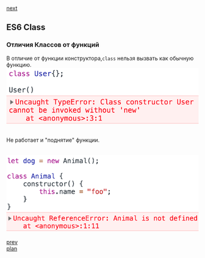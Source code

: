 <a href="03.md">next</a>

<h2>ES6 Class</h2>

<h3>Отличия Классов от функций</h3>

<div>
В отличие от функции конструктора,<code>class</code> нельзя вызвать как обычную функцию.

<br/>
<img src="./media/02-1.png">

<br/>
<br/>

Не работает и "поднятие" функции.

<br/>
<img src="./media/02-2.png">
</div>

<div>

</div>

<br/>
<a href="01.md">prev</a>
<br/>
<a href="00.md">plan</a>
